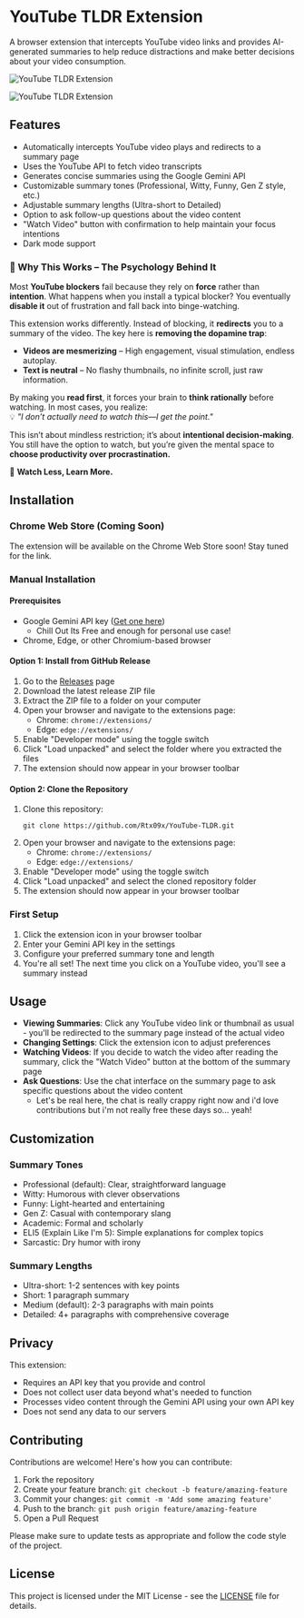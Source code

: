# YouTube TLDR Extension

A browser extension that intercepts YouTube video links and provides AI-generated summaries to help reduce distractions and make better decisions about your video consumption.

![YouTube TLDR Extension](screenshots/screenshot1.png)

![YouTube TLDR Extension](screenshots/screenshot2.png)

## Features

- Automatically intercepts YouTube video plays and redirects to a summary page
- Uses the YouTube API to fetch video transcripts
- Generates concise summaries using the Google Gemini API
- Customizable summary tones (Professional, Witty, Funny, Gen Z style, etc.)
- Adjustable summary lengths (Ultra-short to Detailed)
- Option to ask follow-up questions about the video content
- "Watch Video" button with confirmation to help maintain your focus intentions
- Dark mode support


### **📌 Why This Works – The Psychology Behind It**  

Most **YouTube blockers** fail because they rely on **force** rather than **intention**. What happens when you install a typical blocker? You eventually **disable it** out of frustration and fall back into binge-watching.  

This extension works differently. Instead of blocking, it **redirects** you to a summary of the video. The key here is **removing the dopamine trap**:  

- **Videos are mesmerizing** – High engagement, visual stimulation, endless autoplay.  
- **Text is neutral** – No flashy thumbnails, no infinite scroll, just raw information.  

By making you **read first**, it forces your brain to **think rationally** before watching. In most cases, you realize:  
💡 *"I don’t actually need to watch this—I get the point."*  

This isn’t about mindless restriction; it’s about **intentional decision-making**. You still have the option to watch, but you’re given the mental space to **choose productivity over procrastination.**  

🚀 **Watch Less, Learn More.**


## Installation

### Chrome Web Store (Coming Soon)

The extension will be available on the Chrome Web Store soon! Stay tuned for the link.

### Manual Installation

#### Prerequisites

- Google Gemini API key ([Get one here](https://makersuite.google.com/app/apikey))
   - Chill Out Its Free and enough for personal use case!
- Chrome, Edge, or other Chromium-based browser

#### Option 1: Install from GitHub Release

1. Go to the [Releases](https://github.com/Rtx09x/YouTube-TLDR/releases) page
2. Download the latest release ZIP file
3. Extract the ZIP file to a folder on your computer
4. Open your browser and navigate to the extensions page:
   - Chrome: `chrome://extensions/`
   - Edge: `edge://extensions/`
5. Enable "Developer mode" using the toggle switch
6. Click "Load unpacked" and select the folder where you extracted the files
7. The extension should now appear in your browser toolbar

#### Option 2: Clone the Repository

1. Clone this repository:
   ```
   git clone https://github.com/Rtx09x/YouTube-TLDR.git
   ```
2. Open your browser and navigate to the extensions page:
   - Chrome: `chrome://extensions/`
   - Edge: `edge://extensions/`
3. Enable "Developer mode" using the toggle switch
4. Click "Load unpacked" and select the cloned repository folder
5. The extension should now appear in your browser toolbar

### First Setup

1. Click the extension icon in your browser toolbar
2. Enter your Gemini API key in the settings
3. Configure your preferred summary tone and length
4. You're all set! The next time you click on a YouTube video, you'll see a summary instead

## Usage

- **Viewing Summaries**: Click any YouTube video link or thumbnail as usual - you'll be redirected to the summary page instead of the actual video
- **Changing Settings**: Click the extension icon to adjust preferences
- **Watching Videos**: If you decide to watch the video after reading the summary, click the "Watch Video" button at the bottom of the summary page
- **Ask Questions**: Use the chat interface on the summary page to ask specific questions about the video content
   - Let's be real here, the chat is really crappy right now and i'd love contributions but i'm not really free these days so... yeah!

## Customization

### Summary Tones

- Professional (default): Clear, straightforward language
- Witty: Humorous with clever observations
- Funny: Light-hearted and entertaining
- Gen Z: Casual with contemporary slang
- Academic: Formal and scholarly
- ELI5 (Explain Like I'm 5): Simple explanations for complex topics
- Sarcastic: Dry humor with irony

### Summary Lengths

- Ultra-short: 1-2 sentences with key points
- Short: 1 paragraph summary
- Medium (default): 2-3 paragraphs with main points
- Detailed: 4+ paragraphs with comprehensive coverage

## Privacy

This extension:
- Requires an API key that you provide and control
- Does not collect user data beyond what's needed to function
- Processes video content through the Gemini API using your own API key
- Does not send any data to our servers

## Contributing

Contributions are welcome! Here's how you can contribute:

1. Fork the repository
2. Create your feature branch: `git checkout -b feature/amazing-feature`
3. Commit your changes: `git commit -m 'Add some amazing feature'`
4. Push to the branch: `git push origin feature/amazing-feature`
5. Open a Pull Request

Please make sure to update tests as appropriate and follow the code style of the project.

## License

This project is licensed under the MIT License - see the [LICENSE](LICENSE) file for details. 
